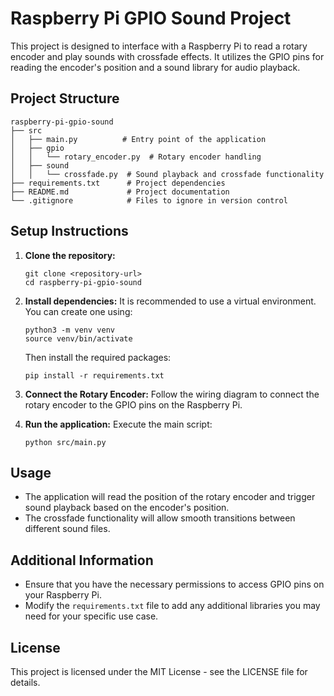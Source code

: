 # Raspberry Pi GPIO Sound Project

This project is designed to interface with a Raspberry Pi to read a rotary encoder and play sounds with crossfade effects. It utilizes the GPIO pins for reading the encoder's position and a sound library for audio playback.

## Project Structure

```
raspberry-pi-gpio-sound
├── src
│   ├── main.py          # Entry point of the application
│   ├── gpio
│   │   └── rotary_encoder.py  # Rotary encoder handling
│   ├── sound
│   │   └── crossfade.py  # Sound playback and crossfade functionality
├── requirements.txt      # Project dependencies
├── README.md             # Project documentation
└── .gitignore            # Files to ignore in version control
```

## Setup Instructions

1. **Clone the repository:**
   ```
   git clone <repository-url>
   cd raspberry-pi-gpio-sound
   ```

2. **Install dependencies:**
   It is recommended to use a virtual environment. You can create one using:
   ```
   python3 -m venv venv
   source venv/bin/activate
   ```
   Then install the required packages:
   ```
   pip install -r requirements.txt
   ```

3. **Connect the Rotary Encoder:**
   Follow the wiring diagram to connect the rotary encoder to the GPIO pins on the Raspberry Pi.

4. **Run the application:**
   Execute the main script:
   ```
   python src/main.py
   ```

## Usage

- The application will read the position of the rotary encoder and trigger sound playback based on the encoder's position.
- The crossfade functionality will allow smooth transitions between different sound files.

## Additional Information

- Ensure that you have the necessary permissions to access GPIO pins on your Raspberry Pi.
- Modify the `requirements.txt` file to add any additional libraries you may need for your specific use case.

## License

This project is licensed under the MIT License - see the LICENSE file for details.